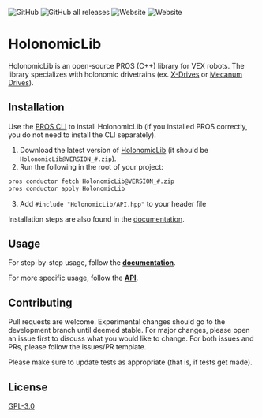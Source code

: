 ![GitHub](https://img.shields.io/github/license/Yessir120/HolonomicLib?logo=Github)
![GitHub all releases](https://img.shields.io/github/downloads/Yessir120/HolonomicLib/total?color=orange&logo=Github)
![Website](https://img.shields.io/website?down_color=red&down_message=offline&label=API&logo=github&up_color=green&up_message=online&url=https%3A%2F%2Fyessir120.github.io%2FHolonomicLib%2Findex.html)
![Website](https://img.shields.io/website?down_color=red&down_message=offline&label=docs&logo=readthedocs&up_color=green&up_message=online&url=http%3A%2F%2Fholonomiclibdocs.rtfd.io%2F)

# HolonomicLib

HolonomicLib is an open-source PROS (C++) library for VEX robots. The library specializes with holonomic drivetrains 
(ex. [X-Drives](https://wiki.purduesigbots.com/hardware/vex-drivetrains#x-drive) or 
[Mecanum Drives](https://wiki.purduesigbots.com/hardware/vex-drivetrains#mecanum-drive)). 

## Installation

Use the [PROS CLI](https://pros.cs.purdue.edu/v5/cli/conductor.html) to install HolonomicLib (if you installed PROS correctly, 
you do not need to install the CLI separately). 

1. Download the latest version of [HolonomicLib](https://github.com/Yessir120/HolonomicLib/releases) (it should be ``HolonomicLib@VERSION_#.zip``).
2. Run the following in the root of your project: 

```bash
pros conductor fetch HolonomicLib@VERSION_#.zip
pros conductor apply HolonomicLib
```

3. Add ``#include "HolonomicLib/API.hpp"`` to your header file

Installation steps are also found in the [documentation](https://holonomiclibdocs.readthedocs.io/en/latest/Docs/Intro/GettingStarted.html#installing-holonomiclib). 

## Usage

For step-by-step usage, follow the [**documentation**](https://holonomiclibdocs.readthedocs.io/en/latest/index.html). 

For more specific usage, follow the [**API**](https://jazonshou.github.io/HolonomicLib/index.html). 

## Contributing
Pull requests are welcome. Experimental changes should go to the development branch until deemed stable. For major changes, please open an issue first to discuss 
what you would like to change. For both issues and PRs, please follow the issues/PR template. 

Please make sure to update tests as appropriate (that is, if tests get made).

## License
[GPL-3.0](https://choosealicense.com/licenses/gpl-3.0/)
